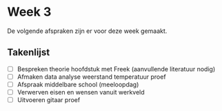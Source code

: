 # Week 3
De volgende afspraken zijn er voor deze week gemaakt.

## Takenlijst
- [ ] Bespreken theorie hoofdstuk met Freek (aanvullende literatuur nodig)
- [ ] Afmaken data analyse weerstand temperatuur proef
- [ ] Afspraak middelbare school (meeloopdag)
- [ ] Verwerven eisen en wensen vanuit werkveld
- [ ] Uitvoeren gitaar proef
